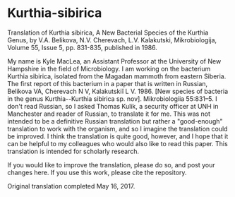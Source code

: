 # Kurthia-sibirica
Translation of Kurthia sibirica, A New Bacterial Species of the Kurthia Genus, by V.A. Belikova, N.V. Cherevach, L.V. Kalakutski, Mikrobiologija, Volume 55, Issue 5, pp. 831-835, published in 1986.

My name is Kyle MacLea, an Assistant Professor at the University of New Hampshire in the field of Microbiology. I am working on the bacterium Kurthia sibirica, isolated from the Magadan mammoth from eastern Siberia.  The first report of this bacterium in a paper that is written in Russian, Belikova VA, Cherevach N V, Kalakutskiĭ L V. 1986. [New species of bacteria in the genus Kurthia--Kurthia sibirica sp. nov]. Mikrobiologiia 55:831–5. I don't read Russian, so I asked Thomas Kulik, a security officer at UNH in Manchester and reader of Russian, to translate it for me. This was not intended to be a definitive Russian translation but rather a "good-enough" translation to work with the organism, and so I imagine the translation could be improved.  I think the translation is quite good, however, and I hope that it can be helpful to my colleagues who would also like to read this paper. This translation is intended for scholarly research.

If you would like to improve the translation, please do so, and post your changes here.  If you use this work, please cite the repository.

Original translation completed May 16, 2017.
